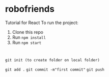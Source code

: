 # robofriends

Tutorial for React To run the project:

1. Clone this repo
2. Run `npm install`
3. Run `npm start`

` `

`git init (to create folder on local folder)`

`git add .`
`git commit -m"first commit"`
`git push`


